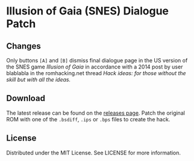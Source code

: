 # Illusion of Gaia (SNES) Dialogue Patch

## Changes
Only buttons `[A]` and `[B]` dismiss final dialogue page
in the US version of the SNES game
*Illusion of Gaia*
in accordance with a 2014 post by user blablabla
in the romhacking.net thread
*Hack ideas: for those without the skill but with all the ideas.*

## Download
The latest release can be found on the
[releases page](https://github.com/lightbulb-sun/iog-dialogue/releases).
Patch the original ROM with one of the `.bsdiff`, `.ips` or `.bps` files
to create the hack.

## License
Distributed under the MIT License. See LICENSE for more information.
